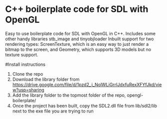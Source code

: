 # C++ boilerplate code for SDL with OpenGL  
Easy to use boilerplate code for SDL with OpenGL in C++. Includes some other handy libraries stb_image and tinyobjloader 
Inbuilt support for two rendering types: ScreenTexture, which is an easy way to just render a bitmap to the screen, and Geometry, which supports 3D models but no texture support.  
  
#Install instructions  
1. Clone the repo  
2. Download the library folder from https://drive.google.com/file/d/1pzd2_j_NolWLiGrrIJdxfuRexXFYfJkd/view?usp=sharing  
3. Add the library folder to the topmost folder of the repo, opengl-boilerplate/  
4. Once the project has been built, copy the SDL2.dll file from lib/sdl2/lib next to the exe file you are trying to run  